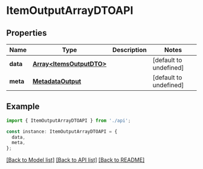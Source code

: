 # ItemOutputArrayDTOAPI

## Properties

| Name     | Type                                                 | Description | Notes                  |
| -------- | ---------------------------------------------------- | ----------- | ---------------------- |
| **data** | [**Array&lt;ItemsOutputDTO&gt;**](ItemsOutputDTO.md) |             | [default to undefined] |
| **meta** | [**MetadataOutput**](MetadataOutput.md)              |             | [default to undefined] |

## Example

```typescript
import { ItemOutputArrayDTOAPI } from './api';

const instance: ItemOutputArrayDTOAPI = {
  data,
  meta,
};
```

[[Back to Model list]](../README.md#documentation-for-models) [[Back to API list]](../README.md#documentation-for-api-endpoints) [[Back to README]](../README.md)

